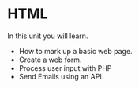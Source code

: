 # HTML

In this unit you will learn.
* How to mark up a basic web page.
* Create a web form.
* Process user input with PHP
* Send Emails using an API.
